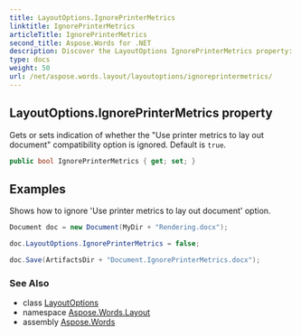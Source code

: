 ```yaml
---
title: LayoutOptions.IgnorePrinterMetrics
linktitle: IgnorePrinterMetrics
articleTitle: IgnorePrinterMetrics
second_title: Aspose.Words for .NET
description: Discover the LayoutOptions IgnorePrinterMetrics property: control printer metrics for document layout. Optimize compatibility and enhance printing precision.
type: docs
weight: 50
url: /net/aspose.words.layout/layoutoptions/ignoreprintermetrics/
---
```

## LayoutOptions.IgnorePrinterMetrics property

Gets or sets indication of whether the "Use printer metrics to lay out document" compatibility option is ignored. Default is `true`.

```csharp
public bool IgnorePrinterMetrics { get; set; }
```

## Examples

Shows how to ignore 'Use printer metrics to lay out document' option.

```csharp
Document doc = new Document(MyDir + "Rendering.docx");

doc.LayoutOptions.IgnorePrinterMetrics = false;

doc.Save(ArtifactsDir + "Document.IgnorePrinterMetrics.docx");
```

### See Also

* class [LayoutOptions](../)
* namespace [Aspose.Words.Layout](../../../aspose.words.layout/)
* assembly [Aspose.Words](../../../)
